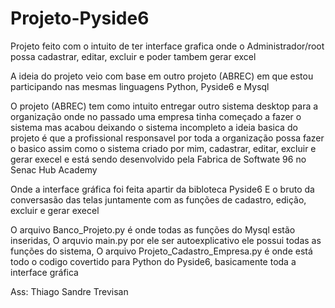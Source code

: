 # Projeto-Pyside6
Projeto feito com o intuito de ter interface grafica onde o Administrador/root possa cadastrar, editar, excluir e poder tambem gerar excel

A ideia do projeto veio com base em outro projeto (ABREC) em que estou participando nas mesmas linguagens Python, Pyside6 e Mysql

O projeto (ABREC) tem como intuito entregar outro sistema desktop para a organização onde no passado uma empresa tinha começado a fazer o sistema
mas acabou deixando o sistema incompleto a ideia basica do projeto é que a profissional responsavel por toda a organização possa fazer o 
basico assim como o sistema criado por mim, cadastrar, editar, excluir e gerar execel e está sendo desenvolvido pela Fabrica de Softwate 96 no Senac Hub Academy


Onde a interface gráfica foi feita apartir da bibloteca Pyside6
E o bruto da conversasão das telas juntamente com as funções de cadastro, edição, excluir e gerar execel

O arquivo Banco_Projeto.py é onde todas as funções do Mysql estão inseridas, O arquvio main.py por ele ser autoexplicativo ele possui todas as funções do sistema,
O arquivo Projeto_Cadastro_Empresa.py é onde está todo o codigo covertido para Python do Pyside6, basicamente toda a interface gráfica

Ass: Thiago Sandre Trevisan
